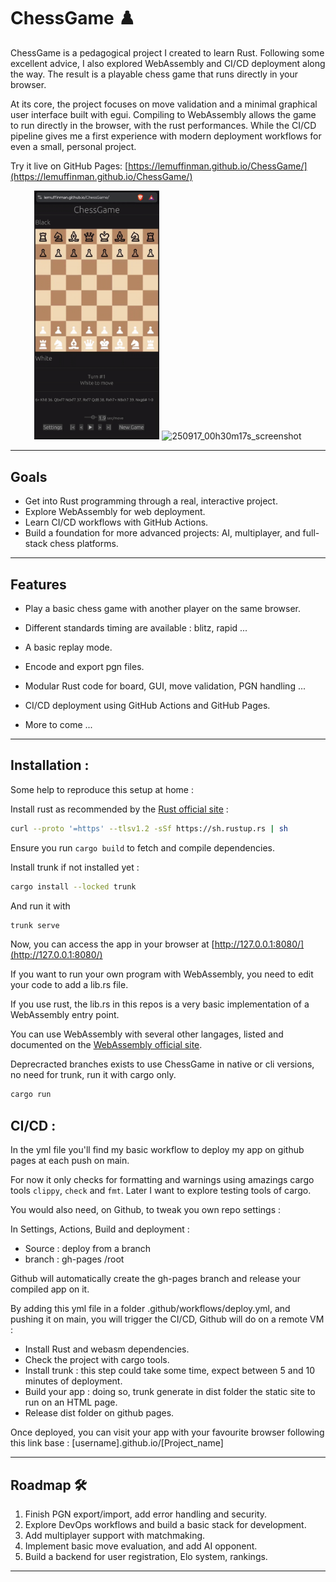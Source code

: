 
# ChessGame ♟️

ChessGame is a pedagogical project I created to learn Rust. Following some excellent advice, I also explored WebAssembly and CI/CD deployment along the way. The result is a playable chess game that runs directly in your browser.

At its core, the project focuses on move validation and a minimal graphical user interface built with egui. 
Compiling to WebAssembly allows the game to run directly in the browser, with the rust performances.
While the CI/CD pipeline gives me a first experience with modern deployment workflows for even a small, personal project.

Try it live on GitHub Pages: [https://lemuffinman.github.io/ChessGame/](https://lemuffinman.github.io/ChessGame/)

<p align="center">
  <img src="assets/mobile_demo.gif" width="200" alt="Mobile demo gif" />
  <img width="700" alt="250917_00h30m17s_screenshot" src="https://github.com/user-attachments/assets/b4c4dcb6-a7e1-472e-9157-766642b5dc85" />
</p>

---

## Goals

* Get into Rust programming through a real, interactive project.
* Explore WebAssembly for web deployment.
* Learn CI/CD workflows with GitHub Actions.
* Build a foundation for more advanced projects: AI, multiplayer, and full-stack chess platforms.

---

## Features

* Play a basic chess game with another player on the same browser.
* Different standards timing are available : blitz, rapid ...
* A basic replay mode.
* Encode and export pgn files.
  
* Modular Rust code for board, GUI, move validation, PGN handling ...
* CI/CD deployment using GitHub Actions and GitHub Pages.

* More to come ...
---

## Installation :
Some help to reproduce this setup at home :

Install rust as recommended by the [Rust official site](https://www.rust-lang.org/tools/install) : 
```bash
curl --proto '=https' --tlsv1.2 -sSf https://sh.rustup.rs | sh
```
Ensure you run ```cargo build``` to fetch and compile dependencies.

Install trunk if not installed yet : 
```bash
cargo install --locked trunk 
```
And run it with 
```bash
trunk serve 
```
Now, you can access the app in your browser at [http://127.0.0.1:8080/](http://127.0.0.1:8080/)

If you want to run your own program with WebAssembly, you need to edit your code to add a lib.rs file.

If you use rust, the lib.rs in this repos is a very basic implementation of a WebAssembly entry point.

You can use WebAssembly with several other langages, listed and documented on the [WebAssembly official site](https://webassembly.org/getting-started/developers-guide/).

Deprecracted branches exists to use ChessGame in native or cli versions, no need for trunk, run it with cargo only. 

```bash
cargo run
```

## CI/CD :
In the yml file you'll find my basic workflow to deploy my app on github pages at each push on main.

For now it only checks for formatting and warnings using amazings cargo tools ```clippy```, ```check``` and ```fmt```. Later I want to explore testing tools of cargo.

You would also need, on Github, to tweak you own repo settings : 

In Settings, Actions, Build and deployment :
- Source : deploy from a branch
- branch : gh-pages /root
  
Github will automatically create the gh-pages branch and release your compiled app on it.

By adding this yml file in a folder .github/workflows/deploy.yml, and pushing it on main, you will trigger the CI/CD, Github will do on a remote VM : 
- Install Rust and webasm dependencies.
- Check the project with cargo tools.
- Install trunk : this step could take some time, expect between 5 and 10 minutes of deployment.
- Build your app : doing so, trunk generate in dist folder the static site to run on an HTML page.
- Release dist folder on github pages.

Once deployed, you can visit your app with your favourite browser following this link base : [username].github.io/[Project_name]

---

## Roadmap 🛠️

1. Finish PGN export/import, add error handling and security.
2. Explore DevOps workflows and build a basic stack for development.
3. Add multiplayer support with matchmaking.
4. Implement basic move evaluation, and add AI opponent.
6. Build a backend for user registration, Elo system, rankings.

---


